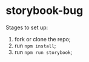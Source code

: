 # storybook-bug

Stages to set up: 

1) fork or clone the repo;
2) run `npm install`;
3) run `npm run storybook`;

